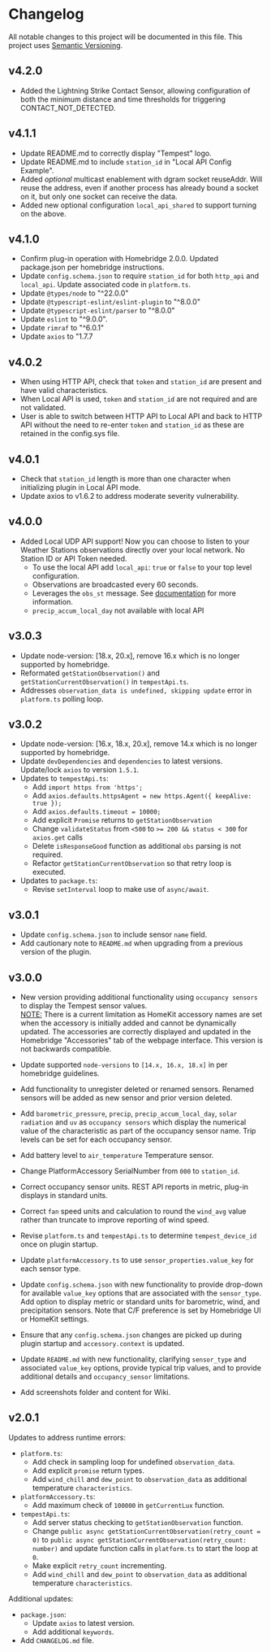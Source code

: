 # Changelog

All notable changes to this project will be documented in this file. This project uses [Semantic Versioning](https://semver.org/).

## v4.2.0
* Added the Lightning Strike Contact Sensor, allowing configuration of both the minimum distance and time thresholds for triggering CONTACT_NOT_DETECTED.

## v4.1.1
* Update README.md to correctly display "Tempest" logo.
* Update README.md to include `station_id` in "Local API Config Example".
* Added _optional_ multicast enablement with dgram socket reuseAddr. Will reuse the address, even if another process has already bound a socket on it, but only one socket can receive the data.
* Added new optional configuration `local_api_shared` to support turning on the above.

## v4.1.0
* Confirm plug-in operation with Homebridge 2.0.0. Updated package.json per homebridge instructions.
* Update `config.schema.json` to require `station_id` for both `http_api` and `local_api`. Update associated code in `platform.ts`.
* Update `@types/node` to "^22.0.0"
* Update `@typescript-eslint/eslint-plugin` to "^8.0.0"
* Update `@typescript-eslint/parser` to "^8.0.0"
* Update `eslint` to "^9.0.0".
* Update `rimraf` to "^6.0.1"
* Update `axios` to "1.7.7

## v4.0.2
* When using HTTP API, check that `token` and `station_id` are present and have valid characteristics.
* When Local API is used, `token` and `station_id` are not required and are not validated. 
* User is able to switch between HTTP API to Local API and back to HTTP API without the need to re-enter `token` and `station_id` as these are retained in the config.sys file.

## v4.0.1
* Check that `station_id` length is more than one character when initializing plugin in Local API mode.
* Update axios to v1.6.2 to address moderate severity vulnerability.

## v4.0.0
* Added Local UDP API support! Now you can choose to listen to your Weather Stations observations directly over your local network. No Station ID or API Token needed. 
    * To use the local API add `local_api`: `true` or `false` to your top level configuration. 
    * Observations are broadcasted every 60 seconds. 
    * Leverages the `obs_st` message. See [documentation](https://weatherflow.github.io/Tempest/api/udp/v171/) for more information.
    * `precip_accum_local_day` not available with local API

## v3.0.3
* Update node-version: [18.x, 20.x], remove 16.x which is no longer supported by homebridge.
* Reformated `getStationObservation()` and `getStationCurrentObservation()` in `tempestApi.ts`.
* Addresses `observation_data is undefined, skipping update` error in `platform.ts` polling loop.

## v3.0.2
* Update node-version: [16.x, 18.x, 20.x], remove 14.x which is no longer supported by homebridge.
* Update `devDependencies` and `dependencies` to latest versions. Update/lock `axios` to version `1.5.1`.
* Updates to `tempestApi.ts`:
  * Add `import https from 'https';`
  * Add `axios.defaults.httpsAgent = new https.Agent({ keepAlive: true });`
  * Add `axios.defaults.timeout = 10000;`
  * Add explicit `Promise` returns to `getStationObservation`
  * Change `validateStatus` from `<500` to `>= 200 && status < 300` for `axios.get` calls
  * Delete `isResponseGood` function as additional `obs` parsing is not required.
  * Refactor `getStationCurrentObservation` so that retry loop is executed.
* Updates to `package.ts`:
  * Revise `setInterval` loop to make use of `async/await`.

## v3.0.1
* Update `config.schema.json` to include sensor `name` field.
* Add cautionary note to `README.md` when upgrading from a previous version of the plugin.

## v3.0.0
* New version providing additional functionality using `occupancy sensors` to display the Tempest sensor values. <br><u>NOTE:</u> There is a current limitation as HomeKit accessory names are set when the accessory is initially added and cannot be dynamically updated. The accessories are correctly displayed and updated in the Homebridge "Accessories" tab of the webpage interface. This version is not backwards compatible.

* Update supported `node-versions` to `[14.x, 16.x, 18.x]` in per homebridge guidelines.
* Add functionality to unregister deleted or renamed sensors. Renamed sensors will be added as new sensor and prior version deleted.

* Add `barometric_pressure`, `precip`, `precip_accum_local_day`, `solar radiation` and `uv` as `occupancy sensors` which display the numerical value of the characteristic as part of the occupancy sensor name. Trip levels can be set for each occupancy sensor.
* Add battery level to `air_temperature` Temperature sensor.
* Change PlatformAccessory SerialNumber from `000` to `station_id`.
* Correct occupancy sensor units. REST API reports in metric, plug-in displays in standard units.
* Correct `fan` speed units and calculation to round the `wind_avg` value rather than truncate to improve reporting of wind speed.
* Revise `platform.ts` and `tempestApi.ts` to determine `tempest_device_id` once on plugin startup.
* Update `platformAccessory.ts` to use `sensor_properties.value_key` for each sensor type.

* Update `config.schema.json` with new functionality to provide drop-down for available `value_key` options that are associated with the `sensor_type`. Add option to display metric or standard units for barometric, wind, and precipitation sensors. Note that C/F preference is set by Homebridge UI or HomeKit settings.
* Ensure that any `config.schema.json` changes are picked up during plugin startup and `accessory.context` is updated.

* Update `README.md` with new functionality, clarifying `sensor_type` and associated `value_key` options, provide typical trip values, and to provide additional details and `occupancy_sensor` limitations.

* Add screenshots folder and content for Wiki.

## v2.0.1
Updates to address runtime errors:
* `platform.ts`:
  * Add check in sampling loop for undefined `observation_data`.
  * Add explicit `promise` return types.
  * Add `wind_chill` and `dew_point` to `observation_data` as additional temperature `characteristics`.
* `platformAccessory.ts`:
  * Add maximum check of `100000` in `getCurrentLux` function.
* `tempestApi.ts`:
  * Add server status checking to `getStationObservation` function.
  * Change `public async getStationCurrentObservation(retry_count = 0)` to `public async getStationCurrentObservation(retry_count: number)` and update function calls in `platform.ts` to start the loop at `0`.
  * Make explicit `retry_count` incrementing.
  * Add `wind_chill` and `dew_point` to `observation_data` as additional temperature `characteristics`.

Additional updates:
* `package.json`:
  * Update `axios` to latest version.
  * Add additional `keywords`.
* Add `CHANGELOG.md` file.
